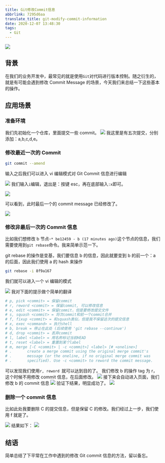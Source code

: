 ```yaml
---
title: Git修改Commit信息
abbrlink: 7295d6aa
translate_title: git-modify-commit-information
date: 2020-12-07 13:48:30
tags:
  - Git
---
```


![](https://cdn.jsdelivr.net/gh/kitety/blog_img/2020-12-7/1607320222725-image.png)

## 背景

在我们的业务开发中，最常见的就是使用`Git`对代码进行版本控制。随之衍生的，就是有可能会遇到修改 Commit Message 的场景，今天我们来总结一下这些基本的操作。

<!-- more -->

## 应用场景

### 准备环境

我们先初始化一个仓库，里面提交一些 commit。
![](https://cdn.jsdelivr.net/gh/kitety/blog_img/2020-12-7/1607320677223-image.png)
我这里是有五次提交，分别添加：a,b,c,d,e。

### 修改最近一次的 Commit

```bash
git commit --amend
```

输入之后我们可以进入 vi 编辑模式对 Git Commit 信息进行编辑

![](https://cdn.jsdelivr.net/gh/kitety/blog_img/2020-12-7/1607320804092-image.png)
我们输入`i`编辑，退出是：按键 esc，再在底部输入`:x`即可。

![](https://cdn.jsdelivr.net/gh/kitety/blog_img/2020-12-7/1607320903950-image.png)

可以看到，此时最后一个的 commit message 已经修改了。

![](https://cdn.jsdelivr.net/gh/kitety/blog_img/2020-12-7/1607320937476-image.png)

### 修改非最后一次的 Commit 信息

比如我们想修改 b 节点-`* be12459 - b (17 minutes ago)`这个节点的信息，我们需要使用到`git rebase`命令。我来简单示范一下。

git rebase 的操作是变基，我们要信息 b 的信息，因此就要变到 b 的前一个：a 的后面，因此我们使用 a 的 hash 来操作

```bash
git rebase -i 8f9a167
```

我们就可以进入一个 vi 编辑的模式

![](https://cdn.jsdelivr.net/gh/kitety/blog_img/2020-12-7/1607321359580-image.png)
我对下面的提示做个简单的翻译

```bash
# p, pick <commit> = 保留commit
# r, reword <commit> = 保留commit, 可以修改信息
# e, edit <commit> = 保留commit，但是要修改提交文件
# s, squash <commit> = 将次commit和前一个commit合并
# f, fixup <commit> = 和squash类似，但是我不保留这次的提交信息
# x, exec <command> = 执行shell
# b, break = 停止在此处 (后续使用 'git rebase --continue')
# d, drop <commit> = 丢弃commit
# l, label <label> = 用名称标记当前HEAD
# t, reset <label> = 重置到某个label
# m, merge [-C <commit> | -c <commit>] <label> [# <oneline>]
# .       create a merge commit using the original merge commit's
# .       message (or the oneline, if no original merge commit was
# .       specified). Use -c <commit> to reword the commit message.
```

可以发现我们使用`r, reword `就可以达到目的了。
我们修改 b 的操作 tag 为 r，这个时候不用修改 commit 信息，在后面修改。
![](https://cdn.jsdelivr.net/gh/kitety/blog_img/2020-12-7/1607321592158-image.png)
接下来会自动进入页面，我们修改 b 的 commit 信息
![](https://cdn.jsdelivr.net/gh/kitety/blog_img/2020-12-7/1607321620974-image.png)
验证下结果，明显成功了。
![](https://cdn.jsdelivr.net/gh/kitety/blog_img/2020-12-7/1607321637038-image.png)

### 删除一个 commit 信息

比如此处我要删除 C 的提交信息，但是保留 C 的修改。我们经过上一步，我们使用 f 就是了。

![](https://cdn.jsdelivr.net/gh/kitety/blog_img/2020-12-7/1607322289030-image.png)
结果如下：
![](https://cdn.jsdelivr.net/gh/kitety/blog_img/2020-12-7/1607322295320-image.png)

## 结语

简单总结了下平常在工作中遇到的修改 Git commit 信息的方法，留以备忘。

